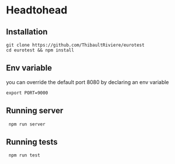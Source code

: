 # Headtohead

## Installation

```
git clone https://github.com/ThibaultRiviere/eurotest
cd eurotest && npm install
```

## Env variable 

you can override the default port 8080 by declaring an env variable
```
export PORT=9000
```

## Running server

```
 npm run server
```

## Running tests

```
 npm run test
```

